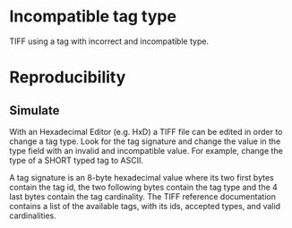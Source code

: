 # Incompatible tag type
TIFF using a tag with incorrect and incompatible type.
# Reproducibility
## Simulate
With an Hexadecimal Editor (e.g. HxD) a TIFF file can be edited in order to change a tag type.
Look for the tag signature and change the value in the type field with an invalid and incompatible value.
For example, change the type of a SHORT typed tag to ASCII.

A tag signature is an 8-byte hexadecimal value where its two first bytes contain the tag id, the two following bytes contain the tag type and the 4 last bytes contain the tag cardinality.
The TIFF reference documentation contains a list of the available tags, with its ids, accepted types, and valid cardinalities.
